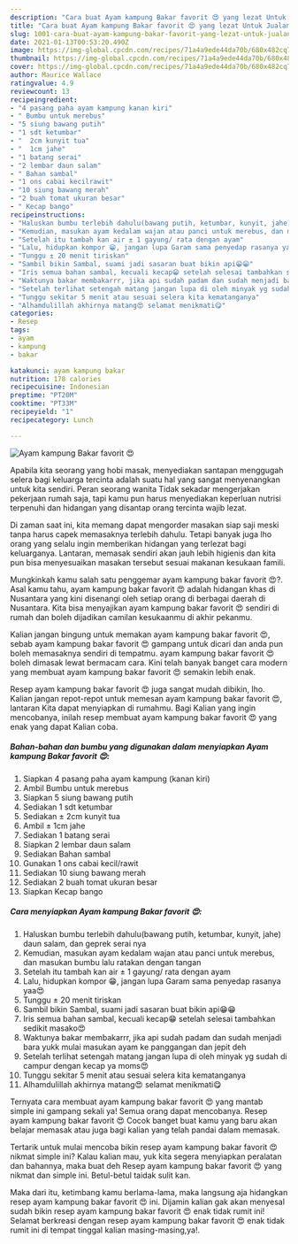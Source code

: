 ```yaml
---
description: "Cara buat Ayam kampung Bakar favorit 😍 yang lezat Untuk Jualan"
title: "Cara buat Ayam kampung Bakar favorit 😍 yang lezat Untuk Jualan"
slug: 1001-cara-buat-ayam-kampung-bakar-favorit-yang-lezat-untuk-jualan
date: 2021-01-13T00:53:20.490Z
image: https://img-global.cpcdn.com/recipes/71a4a9ede44da70b/680x482cq70/ayam-kampung-bakar-favorit-😍-foto-resep-utama.jpg
thumbnail: https://img-global.cpcdn.com/recipes/71a4a9ede44da70b/680x482cq70/ayam-kampung-bakar-favorit-😍-foto-resep-utama.jpg
cover: https://img-global.cpcdn.com/recipes/71a4a9ede44da70b/680x482cq70/ayam-kampung-bakar-favorit-😍-foto-resep-utama.jpg
author: Maurice Wallace
ratingvalue: 4.9
reviewcount: 13
recipeingredient:
- "4 pasang paha ayam kampung kanan kiri"
- " Bumbu untuk merebus"
- "5 siung bawang putih"
- "1 sdt ketumbar"
- "  2cm kunyit tua"
- "  1cm jahe"
- "1 batang serai"
- "2 lembar daun salam"
- " Bahan sambal"
- "1 ons cabai kecilrawit"
- "10 siung bawang merah"
- "2 buah tomat ukuran besar"
- " Kecap bango"
recipeinstructions:
- "Haluskan bumbu terlebih dahulu(bawang putih, ketumbar, kunyit, jahe) daun salam, dan geprek serai nya"
- "Kemudian, masukan ayam kedalam wajan atau panci untuk merebus, dan masukan bumbu lalu ratakan dengan tangan"
- "Setelah itu tambah kan air ± 1 gayung/ rata dengan ayam"
- "Lalu, hidupkan kompor 😁, jangan lupa Garam sama penyedap rasanya yaa😍"
- "Tunggu ± 20 menit tiriskan"
- "Sambil bikin Sambal, suami jadi sasaran buat bikin api😁😁"
- "Iris semua bahan sambal, kecuali kecap😁 setelah selesai tambahkan sedikit masako😍"
- "Waktunya bakar membakarrr, jika api sudah padam dan sudah menjadi bara yukk mulai masukan ayam ke panggangan dan jepit deh"
- "Setelah terlihat setengah matang jangan lupa di oleh minyak yg sudah di campur dengan kecap ya moms😍"
- "Tunggu sekitar 5 menit atau sesuai selera kita kematanganya"
- "Alhamdulillah akhirnya matang😍 selamat menikmati😋"
categories:
- Resep
tags:
- ayam
- kampung
- bakar

katakunci: ayam kampung bakar 
nutrition: 178 calories
recipecuisine: Indonesian
preptime: "PT20M"
cooktime: "PT33M"
recipeyield: "1"
recipecategory: Lunch

---
```



![Ayam kampung Bakar favorit 😍](https://img-global.cpcdn.com/recipes/71a4a9ede44da70b/680x482cq70/ayam-kampung-bakar-favorit-😍-foto-resep-utama.jpg)

Apabila kita seorang yang hobi masak, menyediakan santapan menggugah selera bagi keluarga tercinta adalah suatu hal yang sangat menyenangkan untuk kita sendiri. Peran seorang  wanita Tidak sekadar mengerjakan pekerjaan rumah saja, tapi kamu pun harus menyediakan keperluan nutrisi terpenuhi dan hidangan yang disantap orang tercinta wajib lezat.

Di zaman  saat ini, kita memang dapat mengorder masakan siap saji meski tanpa harus capek memasaknya terlebih dahulu. Tetapi banyak juga lho orang yang selalu ingin memberikan hidangan yang terlezat bagi keluarganya. Lantaran, memasak sendiri akan jauh lebih higienis dan kita pun bisa menyesuaikan masakan tersebut sesuai makanan kesukaan famili. 



Mungkinkah kamu salah satu penggemar ayam kampung bakar favorit 😍?. Asal kamu tahu, ayam kampung bakar favorit 😍 adalah hidangan khas di Nusantara yang kini disenangi oleh setiap orang di berbagai daerah di Nusantara. Kita bisa menyajikan ayam kampung bakar favorit 😍 sendiri di rumah dan boleh dijadikan camilan kesukaanmu di akhir pekanmu.

Kalian jangan bingung untuk memakan ayam kampung bakar favorit 😍, sebab ayam kampung bakar favorit 😍 gampang untuk dicari dan anda pun boleh memasaknya sendiri di tempatmu. ayam kampung bakar favorit 😍 boleh dimasak lewat bermacam cara. Kini telah banyak banget cara modern yang membuat ayam kampung bakar favorit 😍 semakin lebih enak.

Resep ayam kampung bakar favorit 😍 juga sangat mudah dibikin, lho. Kalian jangan repot-repot untuk memesan ayam kampung bakar favorit 😍, lantaran Kita dapat menyiapkan di rumahmu. Bagi Kalian yang ingin mencobanya, inilah resep membuat ayam kampung bakar favorit 😍 yang enak yang dapat Kalian coba.

<!--inarticleads1-->

##### Bahan-bahan dan bumbu yang digunakan dalam menyiapkan Ayam kampung Bakar favorit 😍:

1. Siapkan 4 pasang paha ayam kampung (kanan kiri)
1. Ambil  Bumbu untuk merebus
1. Siapkan 5 siung bawang putih
1. Sediakan 1 sdt ketumbar
1. Sediakan  ± 2cm kunyit tua
1. Ambil  ± 1cm jahe
1. Sediakan 1 batang serai
1. Siapkan 2 lembar daun salam
1. Sediakan  Bahan sambal
1. Gunakan 1 ons cabai kecil/rawit
1. Sediakan 10 siung bawang merah
1. Sediakan 2 buah tomat ukuran besar
1. Siapkan  Kecap bango




<!--inarticleads2-->

##### Cara menyiapkan Ayam kampung Bakar favorit 😍:

1. Haluskan bumbu terlebih dahulu(bawang putih, ketumbar, kunyit, jahe) daun salam, dan geprek serai nya
1. Kemudian, masukan ayam kedalam wajan atau panci untuk merebus, dan masukan bumbu lalu ratakan dengan tangan
1. Setelah itu tambah kan air ± 1 gayung/ rata dengan ayam
1. Lalu, hidupkan kompor 😁, jangan lupa Garam sama penyedap rasanya yaa😍
1. Tunggu ± 20 menit tiriskan
1. Sambil bikin Sambal, suami jadi sasaran buat bikin api😁😁
1. Iris semua bahan sambal, kecuali kecap😁 setelah selesai tambahkan sedikit masako😍
1. Waktunya bakar membakarrr, jika api sudah padam dan sudah menjadi bara yukk mulai masukan ayam ke panggangan dan jepit deh
1. Setelah terlihat setengah matang jangan lupa di oleh minyak yg sudah di campur dengan kecap ya moms😍
1. Tunggu sekitar 5 menit atau sesuai selera kita kematanganya
1. Alhamdulillah akhirnya matang😍 selamat menikmati😋




Ternyata cara membuat ayam kampung bakar favorit 😍 yang mantab simple ini gampang sekali ya! Semua orang dapat mencobanya. Resep ayam kampung bakar favorit 😍 Cocok banget buat kamu yang baru akan belajar memasak atau juga bagi kalian yang telah pandai dalam memasak.

Tertarik untuk mulai mencoba bikin resep ayam kampung bakar favorit 😍 nikmat simple ini? Kalau kalian mau, yuk kita segera menyiapkan peralatan dan bahannya, maka buat deh Resep ayam kampung bakar favorit 😍 yang nikmat dan simple ini. Betul-betul taidak sulit kan. 

Maka dari itu, ketimbang kamu berlama-lama, maka langsung aja hidangkan resep ayam kampung bakar favorit 😍 ini. Dijamin kalian gak akan menyesal sudah bikin resep ayam kampung bakar favorit 😍 enak tidak rumit ini! Selamat berkreasi dengan resep ayam kampung bakar favorit 😍 enak tidak rumit ini di tempat tinggal kalian masing-masing,ya!.

